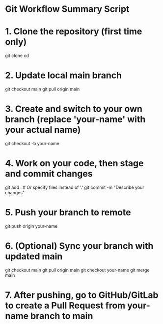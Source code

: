 # Git Workflow Summary Script

# 1. Clone the repository (first time only)
git clone <repository-url>
cd <repository-name>

# 2. Update local main branch
git checkout main
git pull origin main

# 3. Create and switch to your own branch (replace 'your-name' with your actual name)
git checkout -b your-name

# 4. Work on your code, then stage and commit changes
git add .                               # Or specify files instead of '.'
git commit -m "Describe your changes"

# 5. Push your branch to remote
git push origin your-name

# 6. (Optional) Sync your branch with updated main
git checkout main
git pull origin main
git checkout your-name
git merge main

# 7. After pushing, go to GitHub/GitLab to create a Pull Request from your-name branch to main
